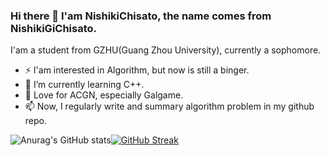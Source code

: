 ### Hi there 👋 I'am NishikiChisato, the name comes from NishikiGiChisato.

I'am a student from GZHU(Guang Zhou University), currently a sophomore.

* ⚡ I'am interested in Algorithm, but now is still a binger.
* 🌱 I’m currently learning C++.
* 🎀 Love for ACGN, especially Galgame.
* 📫 Now, I regularly write and summary algorithm problem in my github repo.

![Anurag's GitHub stats](https://github-readme-stats.vercel.app/api?username=NishikiChisato&show_icons=true&theme=tokyonight)[![GitHub Streak](https://streak-stats.demolab.com/?user=NIshikiChisato&theme=tokyonight)](https://git.io/streak-stats)

<!---
[![Ashutosh's github activity graph](https://github-readme-activity-graph.cyclic.app/graph?username=NishikiCHisato&theme=tokyo-night)](https://github.com/ashutosh00710/github-readme-activity-graph)
--->

<!--
**NishikiChisato/NishikiChisato** is a ✨ _special_ ✨ repository because its `README.md` (this file) appears on your GitHub profile.

Here are some ideas to get you started:

- 🔭 I’m currently working on ...
- 🌱 I’m currently learning ...
- 👯 I’m looking to collaborate on ...
- 🤔 I’m looking for help with ...
- 💬 Ask me about ...
- 📫 How to reach me: ...
- 😄 Pronouns: ...
- ⚡ Fun fact: ...
-->
